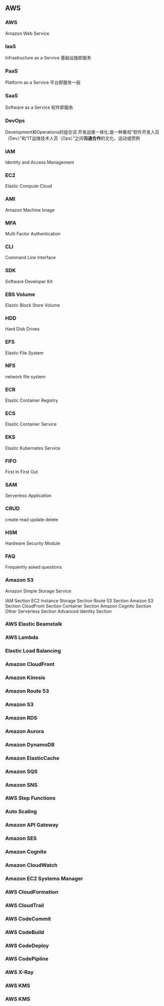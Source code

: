 ## AWS
### AWS
Amazon Web Service
### IaaS
Infrastructure as a Service
基础设施即服务
### PaaS
Platform as a Service
平台即服务一般
### SaaS
Software as a Service
软件即服务
### DevOps
Development和Operations的组合词
开发运维一体化:是一种重视“软件开发人员（Dev）”和“IT运维技术人员（Ops）”之间**沟通合作**的文化、运动或惯例
### IAM
Identity and Access Management
### EC2
Elastic Compute Cloud
### AMI
Amazon Machine Image
### MFA
Multi Factor Authentication
### CLI
Command Line Interface
### SDK
Software Developer Kit
### EBS Volume
Elastic Block Store Volume
### HDD
Hard Disk Drives
### EFS
Elastic File System
### NFS
network file system
### ECR
Elastic Container Registry
### ECS
Elastic Container Service
### EKS
Elastic Kubernetes Service
### FIFO
First In First Out
### SAM
Serverless Application
### CRUD
create read update delete
### HSM
Hardware Security Module
### FAQ
Frequently asked questions


### Amazon S3
Amazon Simple Storage Service






IAM Section
EC2 Instance Storage Section
Route 53 Section
Amazon S3 Section
CloudFront Section
Container Section
Amazon Cognito Section
Other Serverless Section
Advanced Identity Section



### AWS Elastic Beamstalk

### AWS Lambda

### Elastic Load Balancing

### Amazon CloudFront

### Amazon Kinesis

### Amazon Route 53

### Amazon S3

### Amazon RDS

### Amazon Aurora

### Amazon DynamoDB

### Amazon ElasticCache

### Amazon SQS

### Amazon SNS

### AWS Step Functions

### Auto Scaling

### Amazon API Gateway

### Amazon SES

### Amazon Cognito

### Amazon CloudWatch

### Amazon EC2 Systems Manager

### AWS CloudFormation

### AWS CloudTrail

### AWS CodeCommit

### AWS CodeBuild

### AWS CodeDeploy

### AWS CodePipline

### AWS X-Ray

### AWS KMS

### AWS KMS

